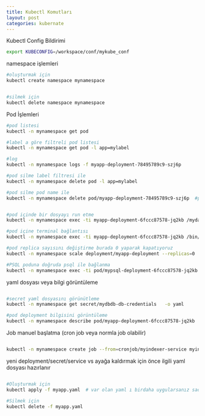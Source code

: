 ```yaml
---
title: Kubectl Komutları
layout: post
categories: kubernate
---
```


Kubectl Config Bildirimi

```sh
export KUBECONFIG=/workspace/conf/mykube_conf
```

namespace işlemleri
```sh
#oluşturmak için
kubectl create namespace mynamespace


#silmek için
kubectl delete namespace mynamespace

```


Pod İşlemleri

```sh
#pod listesi
kubectl -n mynamespace get pod

#label a göre filtreli pod listesi
kubectl -n mynamespace get pod -l app=mylabel

#log
kubectl -n mynamespace logs -f myapp-deployment-78495789c9-szj6p

#pod silme label filtresi ile
kubectl -n mynamespace delete pod -l app=mylabel

#pod silme pod name ile
kubectl -n mynamespace delete pod/myapp-deployment-78495789c9-szj6p  #pod/ diyerek silerseniz sadece pod silinir kube yeniden otomaitk başlatır eğer deploy/ statefulset/ vb gibi silerseniz kalıcı olarak silinir.


#pod içinde bir dosyayı run etme
kubectl -n mynamespace exec -ti myapp-deployment-6fccc87578-jq2kb /mydata/mybatch.sh

#pod içine terminal bağlantısı
kubectl -n mynamespace exec -ti myapp-deployment-6fccc87578-jq2kb /bin/bash #veya /bin/sh

#pod replica sayısını değiştirme burada 0 yaparak kapatıyoruz 
kubectl -n mynamespace scale deployment/myapp-deployment --replicas=0

#PSQL poduna doğruda psql ile bağlanma
kubectl -n mynamespace exec -ti pod/mypsql-deployment-6fccc87578-jq2kb -- psql -U postgres

```
yaml dosyası veya bilgi görüntüleme
```sh

#secret yaml dosyasını görünütleme
kubectl -n mynamespace get secret/mydbdb-db-credentials   -o yaml

#pod deployment bilgisini görüntüleme
kubectl -n mynamespace describe pod/myapp-deployment-6fccc87578-jq2kb

```



Job manuel başlatma (cron job veya normla job olabilir)

```sh

kubectl -n mynamespace create job --from=cronjob/myindexer-service myindexerservice

```

yeni deployment/secret/service vs ayağa kaldırmak için önce ilgili yaml dosyası hazırlanır
```sh

#Oluşturmak için
kubectl apply -f myapp.yaml  # var olan yaml ı birdaha uygularsanız sadece değişiklikleri uygular

#Silmek için
kubectl delete -f myapp.yaml

```
